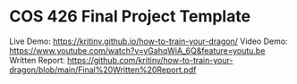 # COS 426 Final Project Template

Live Demo: https://kritinv.github.io/how-to-train-your-dragon/
Video Demo: https://www.youtube.com/watch?v=yGahqWiA_6Q&feature=youtu.be
Written Report: https://github.com/kritinv/how-to-train-your-dragon/blob/main/Final%20Written%20Report.pdf
